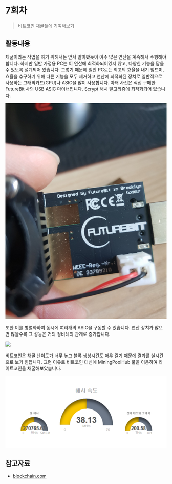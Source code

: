 # 7회차

> 비트코인 채굴풀에 기여해보기

## 활동내용

채굴이라는 작업을 하기 위해서는 앞서 알아봤듯이 아주 많은 연산을 계속해서 수행해야 합니다. 하지만 일반 가정용 PC는 이 연산에 최적화되어있지 않고, 다양한 기능을 담을 수 있도록 설계되어 있습니다. 그렇기 때문에 일반 PC로는 최고의 효율을 내기 힘드며, 효율을 추구하기 위해 다른 기능을 모두 제거하고 연산에 최적화된 장치로 일반적으로 사용하는 그래픽카드(GPU)나 ASIC을 많이 사용합니다. 아래 사진은 직접 구매한 FutureBit 사의 USB ASIC 마이너입니다. Scrypt 해시 알고리즘에 최적화되어 있습니다.

<img src="리소스/7일차-1.jpg" widht="100">

또한 이를 병렬화하여 동시에 여러개의 ASIC을 구동할 수 있습니다. 연산 장치가 많으면 많을수록 그 성능은 거의 정비례의 관계로 증가합니다.

![](https://scontent-gmp1-1.xx.fbcdn.net/v/t1.0-9/67429790_883040728723912_8609550231626842112_n.jpg?_nc_cat=100&_nc_eui2=AeE5T4jCChmwnexOBgoKWZvOHBTTrK99ineHwPPW3ezRl7ONU7WNJWjpAKlxa0hffTwJTHkzzY1kfx5h-y5LZZeweXmT7NzTna55RRHrEZvhSw&_nc_oc=AQms9Uy0Ce33QVHg-nBIofdC3eMG_zeX1BEVabg6QKkpsP27R4aNC6Dm6lenPOEF4iI&_nc_ht=scontent-gmp1-1.xx&oh=0edfa300a81fd143b2370c767f0fb2c0&oe=5E102941)

비트코인은 채굴 난이도가 너무 높고 블록 생성시간도 매우 길기 때문에 결과를 실시간으로 보기 힘듭니다. 그런 이유로 비트코인 대신에 MiningPoolHub 풀을 이용하여 라이트코인을 채굴해보았습니다.

![](리소스/7일차-2.png)


## 참고자료

- [blockchain.com](http://blockchain.com/ko/explorer)
